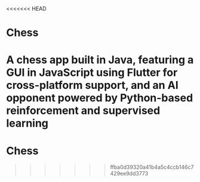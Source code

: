 <<<<<<< HEAD
# Chess
A chess app built in Java, featuring a GUI in JavaScript using Flutter for cross-platform support, and an AI opponent powered by Python-based reinforcement and supervised learning
=======
# Chess
>>>>>>> ffba0d39320a41b4a5c4ccb146c7429ee9dd3773
